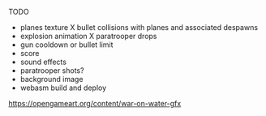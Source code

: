 TODO
* planes texture
X bullet collisions with planes and associated despawns
* explosion animation
X paratrooper drops
* gun cooldown or bullet limit
* score
* sound effects
* paratrooper shots?
* background image
* webasm build and deploy

https://opengameart.org/content/war-on-water-gfx
